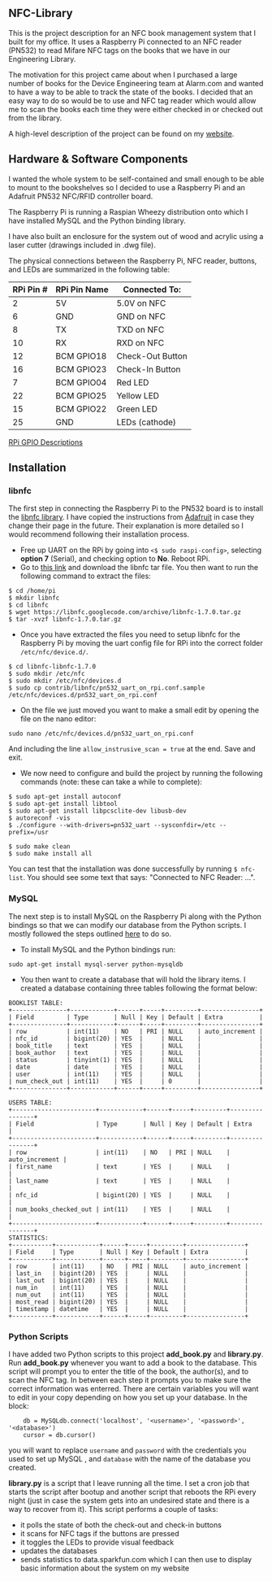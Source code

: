 ## NFC-Library
This is the project description for an NFC book management system that I built for my office.
It uses a Raspberry Pi connected to an NFC reader (PN532) to read Mifare NFC tags on the books that we have in our Engineering Library.

The motivation for this project came about when I purchased a large number of books for the Device Engineering team at Alarm.com and wanted to have a way to be able to track the state of the books. I decided that an easy way to do so would be to use and NFC tag reader which would allow me to scan the books each time they were either checked in or checked out from the library.

A high-level description of the project can be found on my [website](http://gabrielsoares.com/projects/electronics/nfc_library.html).

## Hardware & Software Components
I wanted the whole system to be self-contained and small enough to be able to mount to the bookshelves so I decided to use a Raspberry Pi and an Adafruit PN532 NFC/RFID controller board. 

The Raspberry Pi is running a Raspian Wheezy distribution onto which I have installed MySQL and the Python binding library.

I have also built an enclosure for the system out of wood and acrylic using a laser cutter (drawings included in .dwg file).

The physical connections between the Raspberry Pi, NFC reader, buttons, and LEDs are summarized in the following table:

RPi Pin # | RPi Pin Name | Connected To:
--------- | ------------ | -------------
2 | 5V | 5.0V on NFC
6 | GND | GND on NFC
8 | TX | TXD on NFC
10 | RX | RXD on NFC
12 | BCM GPIO18 | Check-Out Button
16 | BCM GPIO23 | Check-In Button
7 | BCM GPIO04 | Red LED
22 | BCM GPIO25 | Yellow LED
15 | BCM GPIO22 | Green LED
25 | GND | LEDs (cathode)

[RPi GPIO Descriptions](https://github.com/gbsoares/NFC-Library/blob/master/gpio-descriptions.png)


## Installation

### libnfc
The first step in connecting the Raspberry Pi to the PN532 board is to install the [libnfc library](http://nfc-tools.org/index.php?title=Main_Page). I have copied the instructions from [Adafruit](https://learn.adafruit.com/adafruit-nfc-rfid-on-raspberry-pi/overview) in case they change their page in the future. Their explanation is more detailed so I would recommend following their installation process.
* Free up UART on the RPi by going into `<$ sudo raspi-config>`, selecting **option 7** (Serial), and checking option to **No**. Reboot RPi.
* Go to [this link](https://code.google.com/p/libnfc/source/browse/?name=libnfc-1.7.0) and download the libnfc tar file. You then want to run the following command to extract the files:
```
$ cd /home/pi
$ mkdir libnfc
$ cd libnfc
$ wget https://libnfc.googlecode.com/archive/libnfc-1.7.0.tar.gz
$ tar -xvzf libnfc-1.7.0.tar.gz
```
* Once you have extracted the files you need to setup libnfc for the Raspberry Pi by moving the uart config file for RPi into the correct folder `/etc/nfc/device.d/`.
```
$ cd libnfc-libnfc-1.7.0
$ sudo mkdir /etc/nfc
$ sudo mkdir /etc/nfc/devices.d
$ sudo cp contrib/libnfc/pn532_uart_on_rpi.conf.sample /etc/nfc/devices.d/pn532_uart_on_rpi.conf
```
* On the file we just moved you want to make a small edit by opening the file on the nano editor:
```
sudo nano /etc/nfc/devices.d/pn532_uart_on_rpi.conf
```
And including the line `allow_instrusive_scan = true` at the end. Save and exit.
* We now need to configure and build the project by running the following commands (note: these can take a while to complete):
```
$ sudo apt-get install autoconf
$ sudo apt-get install libtool
$ sudo apt-get install libpcsclite-dev libusb-dev
$ autoreconf -vis
$ ./configure --with-drivers=pn532_uart --sysconfdir=/etc --prefix=/usr
```
```
$ sudo make clean
$ sudo make install all
```
You can test that the installation was done successfully by running `$ nfc-list`. You should see some text that says: "Connected to NFC Reader: ...".

### MySQL
The next step is to install MySQL on the Raspberry Pi along with the Python bindings so that we can modify our database from the Python scripts. I mostly followed the steps outlined [here](http://raspberrywebserver.com/sql-databases/using-mysql-on-a-raspberry-pi.html) to do so.
* To install MySQL and the Python bindings run:
```
sudo apt-get install mysql-server python-mysqldb
```
* You then want to create a database that will hold the library items. I created a database containing three tables following the format below:
```
BOOKLIST TABLE:
+---------------+------------+------+-----+---------+----------------+
| Field         | Type       | Null | Key | Default | Extra          |
+---------------+------------+------+-----+---------+----------------+
| row           | int(11)    | NO   | PRI | NULL    | auto_increment |
| nfc_id        | bigint(20) | YES  |     | NULL    |                |
| book_title    | text       | YES  |     | NULL    |                |
| book_author   | text       | YES  |     | NULL    |                |
| status        | tinyint(1) | YES  |     | NULL    |                |
| date          | date       | YES  |     | NULL    |                |
| user          | int(11)    | YES  |     | NULL    |                |
| num_check_out | int(11)    | YES  |     | 0       |                |
+---------------+------------+------+-----+---------+----------------+

USERS TABLE: 
+-----------------------+------------+------+-----+---------+----------------+
| Field                 | Type       | Null | Key | Default | Extra          |
+-----------------------+------------+------+-----+---------+----------------+
| row                   | int(11)    | NO   | PRI | NULL    | auto_increment |
| first_name            | text       | YES  |     | NULL    |                |
| last_name             | text       | YES  |     | NULL    |                |
| nfc_id                | bigint(20) | YES  |     | NULL    |                |
| num_books_checked_out | int(11)    | YES  |     | NULL    |                |
+-----------------------+------------+------+-----+---------+----------------+
STATISTICS:
+-----------+------------+------+-----+---------+----------------+
| Field     | Type       | Null | Key | Default | Extra          |
+-----------+------------+------+-----+---------+----------------+
| row       | int(11)    | NO   | PRI | NULL    | auto_increment |
| last_in   | bigint(20) | YES  |     | NULL    |                |
| last_out  | bigint(20) | YES  |     | NULL    |                |
| num_in    | int(11)    | YES  |     | NULL    |                |
| num_out   | int(11)    | YES  |     | NULL    |                |
| most_read | bigint(20) | YES  |     | NULL    |                |
| timestamp | datetime   | YES  |     | NULL    |                |
+-----------+------------+------+-----+---------+----------------+
```

### Python Scripts
I have added two Python scripts to this project **add_book.py** and **library.py**.
Run **add_book.py** whenever you want to add a book to the database. This script will prompt you to enter the title of the book, the author(s), and to scan the NFC tag. In between each step it prompts you to make sure the correct information was enterred. There are certain variables you will want to edit in your copy depending on how you set up your database.
In the block:
```
    db = MySQLdb.connect('localhost', '<username>', '<password>', '<database>')
    cursor = db.cursor()
```
you will want to replace `username` and `password` with the credentials you used to set up MySQL , and `database` with the name of the database you created.

**library.py** is a script that I leave running all the time. I set a cron job that starts the script after bootup and another script that reboots the RPi every night (just in case the system gets into an undesired state and there is a way to recover from it). This script performs a couple of tasks:
* it polls the state of both the check-out and check-in buttons
* it scans for NFC tags if the buttons are pressed
* it toggles the LEDs to provide visual feedback
* updates the databases
* sends statistics to data.sparkfun.com which I can then use to display basic information about the system on my website

